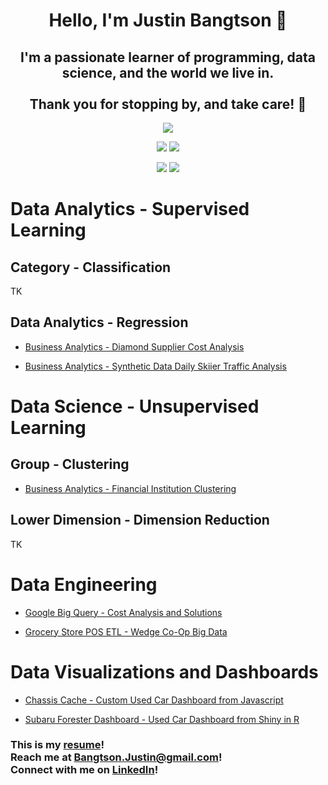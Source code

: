 <h1 align="center">Hello, I'm Justin Bangtson 👋</h1>

<h2 align="center">I'm a passionate learner of programming, data science, and the world we live in. <br><br>Thank you for stopping by, and take care! 🤙</h2>

<div align="center">

![](http://github-profile-summary-cards.vercel.app/api/cards/profile-details?username=JBangtson&theme=nord_dark) 

![](http://github-profile-summary-cards.vercel.app/api/cards/repos-per-language?username=JBangtson&theme=nord_dark) ![](http://github-profile-summary-cards.vercel.app/api/cards/most-commit-language?username=JBangtson&theme=nord_dark) 

![](http://github-profile-summary-cards.vercel.app/api/cards/stats?username=JBangtson&theme=nord_dark) ![](http://github-profile-summary-cards.vercel.app/api/cards/productive-time?username=JBangtson&theme=nord_dark&utcOffset=-7) 

</div>



<h1>Data Analytics - Supervised Learning</h1>
<h2>Category - Classification</h2>
TK


<h2>Data Analytics - Regression</h2>

- [Business Analytics - Diamond Supplier Cost Analysis](https://github.com/JBangtson/diamonds-report)

- [Business Analytics - Synthetic Data Daily Skiier  Traffic Analysis](https://github.com/JBangtson/skiing-analysis-synthetic-data-tidyverse)

<h1>Data Science - Unsupervised Learning</h1>

<h2>Group - Clustering</h2>

- [Business Analytics - Financial Institution Clustering](https://github.com/JBangtson/financial_institution_survey_clustering)

<h2>Lower Dimension - Dimension Reduction</h2>
TK
<h1>Data Engineering</h1>

- [Google Big Query - Cost Analysis and Solutions](https://github.com/JBangtson/big_query_costs)

- [Grocery Store POS ETL - Wedge Co-Op Big Data](https://github.com/JBangtson/Wedge_Project)

<h1>Data Visualizations and Dashboards</h1>

- [Chassis Cache - Custom Used Car Dashboard from Javascript](https://github.com/JBangtson/chassis_cache_dashboard)

- [Subaru Forester Dashboard - Used Car Dashboard from Shiny in R](https://github.com/JBangtson/Subaru-Forester-Craiglist-Dashboard)

<h3>This is my <a href="assets/JustinBangtson_resume.pdf" target="blank">resume</a>!<br>  Reach me at <a href="mailto:bangtson.justin@gmail.com" target="blank">Bangtson.Justin@gmail.com</a>!<br>  Connect with me on <a href="https://www.linkedin.com/in/justin-bangtson/" target="blank">LinkedIn</a>!</h3>


